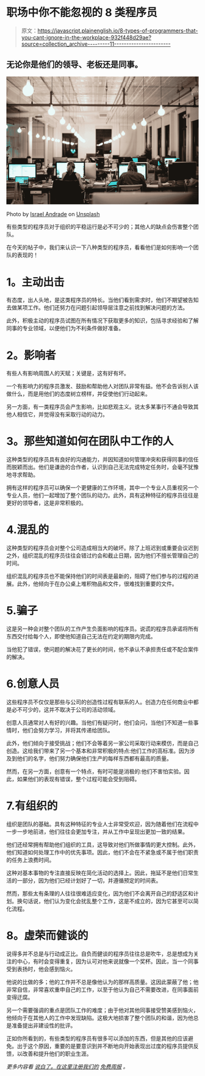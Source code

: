 # 职场中你不能忽视的 8 类程序员

> 原文：<https://javascript.plainenglish.io/8-types-of-programmers-that-you-cant-ignore-in-the-workplace-932f448d29ae?source=collection_archive---------11----------------------->

## 无论你是他们的领导、老板还是同事。

![](img/db641336b0a3cbe5f6a5c417a69f1596.png)

Photo by [Israel Andrade](https://unsplash.com/@israelandrxde?utm_source=medium&utm_medium=referral) on [Unsplash](https://unsplash.com?utm_source=medium&utm_medium=referral)

有些类型的程序员对于组织的平稳运行是必不可少的；其他人的缺点会伤害整个团队。

在今天的帖子中，我们来认识一下八种类型的程序员，看看他们是如何影响一个团队的表现的！

# **1。主动出击**

有态度，出人头地，是这类程序员的特长。当他们看到需求时，他们不期望被告知去做某项工作。他们还努力在问题引起领导层注意之前找到解决问题的方法。

此外，积极主动的程序员试图在所有情况下获取更多的知识，包括寻求经验和了解同事的专业领域，以便他们为不利条件做好准备。

# **2。影响者**

有些人有影响周围人的天赋；关键是，这有好有坏。

一个有影响力的程序员激发、鼓励和帮助他人对团队非常有益。他不会告诉别人该做什么，而是用他们的态度树立榜样，并促使他们行动起来。

另一方面，有一类程序员会产生影响，比如悲观主义。说太多某事行不通会导致其他人相信它，并觉得没有采取行动的动力。

# **3。那些知道如何在团队中工作的人**

这种类型的程序员具有良好的沟通能力，并因知道如何管理冲突和获得同事的信任而脱颖而出。他们是谦逊的合作者，认识到自己无法完成特定任务时，会毫不犹豫地寻求帮助。

拥有这样的程序员可以确保一个更健康的工作环境，其中一个专业人员重视另一个专业人员，他们一起增加了整个团队的动力。此外，具有这种特征的程序员往往是更好的领导者，这是非常积极的。

# 4.混乱的

这种类型的程序员会对整个公司造成相当大的破坏。除了上班迟到或重要会议迟到之外，组织混乱的程序员往往会错过约会和截止日期，因为他们不擅长管理自己的时间。

组织混乱的程序员也不能保持他们的时间表是最新的，阻碍了他们参与的过程的进展。此外，他倾向于在办公桌上堆积物品和文件，很难找到重要的文件。

# 5.骗子

这是另一种会对整个团队的工作产生负面影响的程序员。说谎的程序员承诺将所有东西交付给每个人，即使他知道自己无法在约定的期限内完成。

当他犯了错误，使问题的解决花了更长的时间，他不承认不承担责任或不配合案件的解决。

# 6.创意人员

这些程序员不仅仅是那些与公司的创造性过程有联系的人。创造力在任何商业中都是必不可少的，这并不取决于公司的活动领域。

创意人员通常对人有好的兴趣。当他们有疑问时，他们会问，当他们不知道一些事情时，他们会努力学习，并将其传递给团队。

此外，他们倾向于接受挑战；他们不会等着另一家公司采取行动来模仿，而是自己创造。这给我们带来了另一个基本和非常积极的特点:他们工作的高标准。因为涉及到他们的名字，他们努力确保他们生产的每样东西都有最高的质量。

然而，在另一方面，创意有一个特点，有时可能是消极的:他们不害怕实验。因此，如果他们的表现有错误，整个过程可能会受到阻碍。

# 7.有组织的

组织是团队的基础。具有这种特征的专业人士非常受欢迎，因为随着他们在流程中一步一步地前进，他们往往会更加专注，并从工作中呈现出更加一致的结果。

他们还经常拥有帮助他们组织的工具，这导致对他们所做事情的更大控制。此外，他们知道如何处理工作中的优先事项。因此，他们不会在不紧急或不属于他们职责的任务上浪费时间。

这种对基本事物的专注直接反映在简化活动的选择上。因此，拖延不是他们日常生活的一部分，因为他们已经计划好了一切，并遵循预定的时间表。

然而，那些太有条理的人往往很难适应变化，因为他们不会离开自己的舒适区和计划。换句话说，他们认为变化会扰乱整个工作，这是不成立的，因为它甚至可以简化流程。

# **8。虚荣而健谈的**

说得多并不总是与行动成正比。自负而健谈的程序员往往总是吹牛，总是想成为关注的中心，有时会变得重复，因为认可对他来说就像一个奖杯。因此，当一个同事受到表扬时，他会感到恼火。

他说的比做的多；他的工作并不总是像他认为的那样高质量。这因此蒙蔽了他；他非常自信，非常喜欢重申自己的工作，以至于他认为自己不需要改进，在同事面前变得迂腐。

另一个需要强调的重点是团队工作的难度；由于他对其他同事接受赞美感到恼火，他倾向于在其他人的工作中发现缺陷。这极大地损害了整个团队的和谐，因为他总是准备提出非建设性的批评。

正如你所看到的，有些类型的程序员有很多可以添加的东西，但是其他的应该避免。出于这个原因，重要的是要意识到并不断地向开始表现出过度的程序员提供反馈，以改善和提升他们的职业生涯。

*更多内容看* [*说白了。在这里注册我们的*](http://plainenglish.io/) [*免费周报*](http://newsletter.plainenglish.io/) *。*